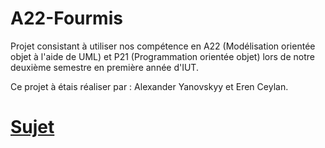 # A22-Fourmis

Projet consistant à utiliser nos compétence en A22 (Modélisation orientée objet à l'aide de UML) et P21 (Programmation orientée objet) lors de notre deuxième semestre en première année d'IUT. 

Ce projet à étais réaliser par : Alexander Yanovskyy et Eren Ceylan.

# [Sujet](https://cdn.discordapp.com/attachments/801466518843555864/834023140094378014/projet2021.pdf)

